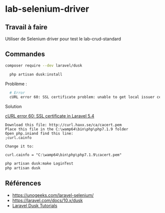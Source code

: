 # lab-selenium-driver

## Travail à faire

Utiliser de Selenium driver pour test le lab-crud-standard

## Commandes 

```bash
composer require --dev laravel/dusk


```

```bash
  php artisan dusk:install
```
Problème : 

```bash
  # Error
  cURL error 60: SSL certificate problem: unable to get local issuer certificate (see https://curl.haxx.se/libcurl/c/libcurl-errors.html) for https://googlechromelabs.github.io/chrome-for-testing/last-known-good-versions-with-downloads.json
```

Solution 

[cURL error 60: SSL certificate in Laravel 5.4](https://stackoverflow.com/questions/42094842/curl-error-60-ssl-certificate-in-laravel-5-4)

```
Download this file: http://curl.haxx.se/ca/cacert.pem
Place this file in the C:\wamp64\bin\php\php7.1.9 folder
Open php.iniand find this line:
;curl.cainfo

Change it to:

curl.cainfo = "C:\wamp64\bin\php\php7.1.9\cacert.pem"
```


```bash
php artisan dusk:make LoginTest
php artisan dusk
```


## Références
- https://unogeeks.com/laravel-selenium/
- https://laravel.com/docs/10.x/dusk
- [Laravel Dusk Tutorials](https://www.youtube.com/playlist?list=PLe30vg_FG4OTxWw8xdgpI6xEvlEdUSw7u)